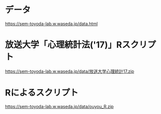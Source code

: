 # データ
https://sem-toyoda-lab.w.waseda.jp/data.html

# 放送大学「心理統計法('17)」Rスクリプト
https://sem-toyoda-lab.w.waseda.jp/data/放送大学心理統計17.zip

# Rによるスクリプト
https://sem-toyoda-lab.w.waseda.jp/data/ouyou_R.zip
